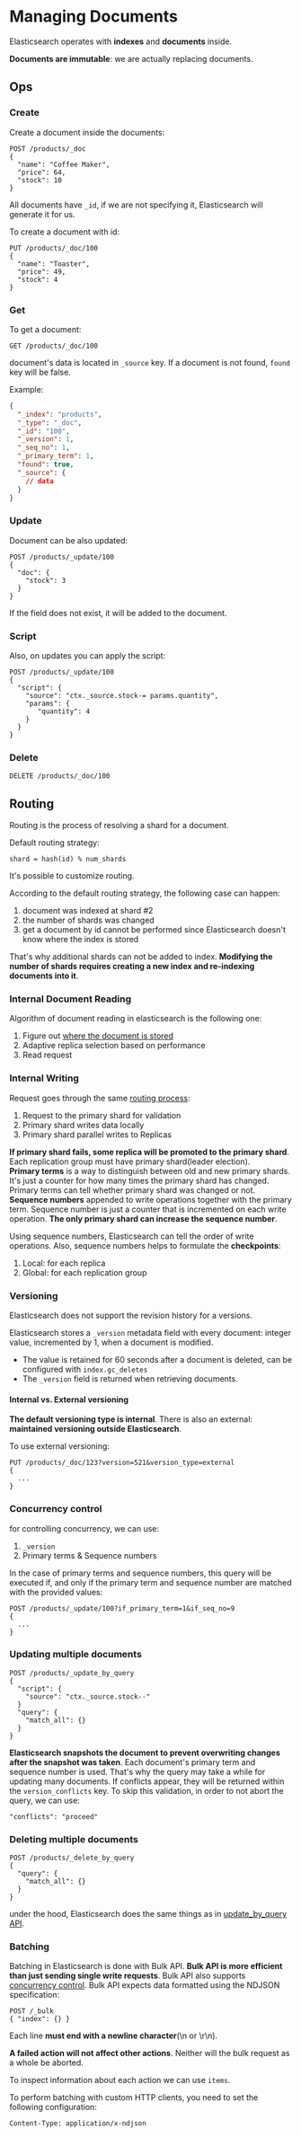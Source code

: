 # Managing Documents

Elasticsearch operates with **indexes** and **documents** inside.

**Documents are immutable**:
we are actually replacing documents.

## Ops

### Create

Create a document inside the documents:
```text
POST /products/_doc
{
  "name": "Coffee Maker",
  "price": 64,
  "stock": 10
}
```

All documents have `_id`, if we are not specifying it,
Elasticsearch will generate it for us.

To create a document with id:
```text
PUT /products/_doc/100
{
  "name": "Toaster",
  "price": 49,
  "stock": 4
}
```

### Get

To get a document:
```text
GET /products/_doc/100
```

document's data is located in `_source` key.
If a document is not found, `found` key will be false.

Example:

```json
{
  "_index": "products",
  "_type": "_doc",
  "_id": "100",
  "_version": 1,
  "_seq_no": 1,
  "_primary_term": 1,
  "found": true,
  "_source": {
    // data
  }
}
```
### Update

Document can be also updated:
```text
POST /products/_update/100
{
  "doc": {
    "stock": 3
  }
}
```
If the field does not exist, it will be added to the document.

### Script

Also, on updates you can apply the script:

```text
POST /products/_update/100
{
  "script": {
    "source": "ctx._source.stock-= params.quantity",
    "params": {
       "quantity": 4
    }
  }
}
```

### Delete

```text
DELETE /products/_doc/100
```

## Routing

Routing is the process of resolving a shard for a document.

Default routing strategy:
```text
shard = hash(id) % num_shards
```

It's possible to customize routing.

According to the default routing strategy, the following case can happen:
1. document was indexed at shard #2
2. the number of shards was changed
3. get a document by id cannot be performed 
   since Elasticsearch doesn't know where the index is stored

That's why additional shards can not be added to index.
**Modifying the number of shards requires 
creating a new index and re-indexing documents into it**.

### Internal Document Reading

Algorithm of document reading in elasticsearch is the following one:
1. Figure out [where the document is stored](#routing)
2. Adaptive replica selection based on performance
3. Read request

### Internal Writing

Request goes through the same [routing process](#internal-document-reading):
1. Request to the primary shard for validation
2. Primary shard writes data locally
3. Primary shard parallel writes to Replicas

**If primary shard fails, some replica will be promoted to the primary shard**.
Each replication group must have primary shard(leader election).
<br>
**Primary terms** is a way to distinguish between old and new primary shards.
It's just a counter for how many times the primary shard has changed.
Primary terms can tell whether primary shard was changed or not.
<br>
**Sequence numbers** appended to write operations together with the primary term.
Sequence number is just a counter that is incremented on each write operation.
**The only primary shard can increase the sequence number**.

Using sequence numbers, Elasticsearch can tell the order of write
operations.
Also, sequence numbers helps to formulate the **checkpoints**:
1. Local: for each replica
2. Global: for each replication group

### Versioning

Elasticsearch does not support the revision history for a versions.

Elasticsearch stores a `_version` metadata field with every document:
integer value, incremented by 1, when a document is modified.

* The value is retained for 60 seconds after a document is deleted,
  can be configured with `index.gc_deletes`
* The `_version` field is returned when retrieving documents.

#### Internal vs. External versioning

**The default versioning type is internal**.
There is also an external: **maintained versioning outside Elasticsearch**.

To use external versioning:
```text
PUT /products/_doc/123?version=521&version_type=external
{
  ...
}
```

### Concurrency control

for controlling concurrency, we can use:
1. `_version`
2. Primary terms & Sequence numbers

In the case of primary terms and sequence numbers, this
query will be executed if, and only if the primary term and sequence number
are matched with the provided values:

```text
POST /products/_update/100?if_primary_term=1&if_seq_no=9
{
  ...
}
```

### Updating multiple documents

```text
POST /products/_update_by_query
{
  "script": {
    "source": "ctx._source.stock--"
  }
  "query": {
    "match_all": {}
  }
}
```

**Elasticsearch snapshots the document to prevent overwriting changes
after the snapshot was taken**.
Each document's primary term and sequence number is used.
That's why the query may take a while for updating many documents.
If conflicts appear, they will be returned within the `version_conflicts` key.
To skip this validation, in order to not abort the query, we can use:
```text
"conflicts": "proceed"
```

### Deleting multiple documents

```text
POST /products/_delete_by_query
{
  "query": {
    "match_all": {}
  }
}
```

under the hood, Elasticsearch does the same things as in [update_by_query API](#updating-multiple-documents).

### Batching

Batching in Elasticsearch is done with Bulk API.
**Bulk API is more efficient than just sending single write requests**.
Bulk API also supports [concurrency control](#concurrency-control).
Bulk API expects data formatted using the NDJSON specification:

```text
POST /_bulk
{ "index": {} }
```
Each line **must end with a newline character**(\n or \r\n).

**A failed action will not affect other actions**.
Neither will the bulk request as a whole be aborted.

To inspect information about each action we can use `items`.

To perform batching with custom HTTP clients, you need to set the following configuration:
```text
Content-Type: application/x-ndjson
```
